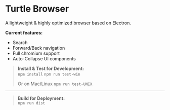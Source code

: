 **Turtle Browser**
=====
A lightweight & highly optimized browser based on Electron.

**Current features:**

 - Search
 - Forward/Back navigation
 - Full chromium support
 - Auto-Collapse UI components
 

>  **Install & Test for Development:**   	
>  `npm install`
>  `npm run test-win`
>
>  Or on Mac/Linux
>  `npm run test-UNIX`


----------


>  **Build for Deployment:**   	
>  `npm run dist`
